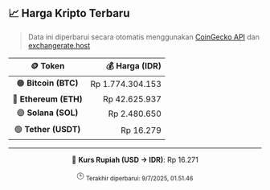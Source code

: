 

<!-- HARGA_KRIPTO -->
## 📈 Harga Kripto Terbaru

> Data ini diperbarui secara otomatis menggunakan [CoinGecko API](https://www.coingecko.com/) dan [exchangerate.host](https://exchangerate.host/)

<div align="center">

| 🪙 Token | 💰 Harga (IDR) |
|:------:|---------------:|
| 🟠 **Bitcoin (BTC)**   | Rp 1.774.304.153 |
| 🔵 **Ethereum (ETH)**  | Rp 42.625.937 |
| 🟣 **Solana (SOL)**    | Rp 2.480.650 |
| 🟢 **Tether (USDT)**   | Rp 16.279 |

---

💱 **Kurs Rupiah (USD → IDR)**: Rp 16.271

🕒 <sub>Terakhir diperbarui: 9/7/2025, 01.51.46</sub>

</div>
<!-- /HARGA_KRIPTO -->